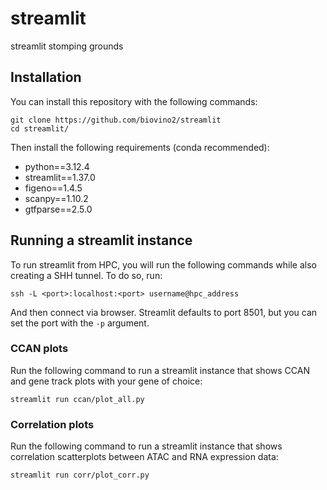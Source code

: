 # streamlit
streamlit stomping grounds

## Installation
You can install this repository with the following commands:

```
git clone https://github.com/biovino2/streamlit
cd streamlit/
```

Then install the following requirements (conda recommended):
- python==3.12.4
- streamlit==1.37.0
- figeno==1.4.5
- scanpy==1.10.2
- gtfparse==2.5.0

## Running a streamlit instance
To run streamlit from HPC, you will run the following commands while also creating a SHH tunnel. To do so, run:

```
ssh -L <port>:localhost:<port> username@hpc_address
```

And then connect via browser. Streamlit defaults to port 8501, but you can set the port with the `-p` argument.

### CCAN plots
Run the following command to run a streamlit instance that shows CCAN and gene track plots with your gene of choice:

```
streamlit run ccan/plot_all.py
```

### Correlation plots
Run the following command to run a streamlit instance that shows correlation scatterplots between ATAC and RNA expression data:

```
streamlit run corr/plot_corr.py
```
